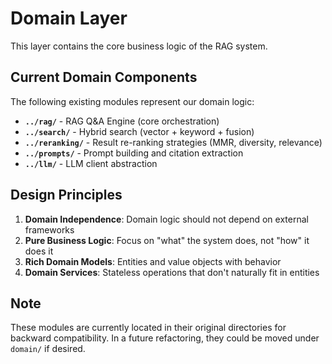# Domain Layer

This layer contains the core business logic of the RAG system.

## Current Domain Components

The following existing modules represent our domain logic:

- **`../rag/`** - RAG Q&A Engine (core orchestration)
- **`../search/`** - Hybrid search (vector + keyword + fusion)
- **`../reranking/`** - Result re-ranking strategies (MMR, diversity, relevance)
- **`../prompts/`** - Prompt building and citation extraction
- **`../llm/`** - LLM client abstraction

## Design Principles

1. **Domain Independence**: Domain logic should not depend on external frameworks
2. **Pure Business Logic**: Focus on "what" the system does, not "how" it does it
3. **Rich Domain Models**: Entities and value objects with behavior
4. **Domain Services**: Stateless operations that don't naturally fit in entities

## Note

These modules are currently located in their original directories for backward compatibility.
In a future refactoring, they could be moved under `domain/` if desired.
